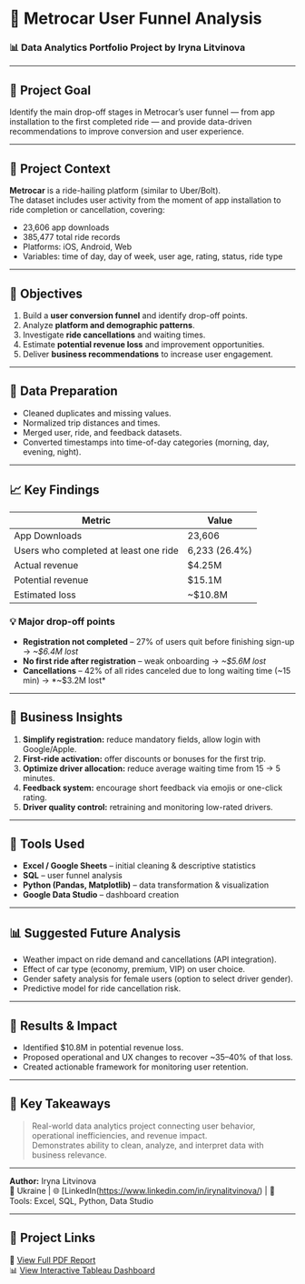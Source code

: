 # 🚗 Metrocar User Funnel Analysis

### 📊 Data Analytics Portfolio Project by Iryna Litvinova

---

## 🎯 Project Goal
Identify the main drop-off stages in Metrocar’s user funnel — from app installation to the first completed ride — and provide data-driven recommendations to improve conversion and user experience.

---

## 📘 Project Context

**Metrocar** is a ride-hailing platform (similar to Uber/Bolt).  
The dataset includes user activity from the moment of app installation to ride completion or cancellation, covering:
- 23,606 app downloads  
- 385,477 total ride records  
- Platforms: iOS, Android, Web  
- Variables: time of day, day of week, user age, rating, status, ride type  

---

## 🧠 Objectives
1. Build a **user conversion funnel** and identify drop-off points.  
2. Analyze **platform and demographic patterns**.  
3. Investigate **ride cancellations** and waiting times.  
4. Estimate **potential revenue loss** and improvement opportunities.  
5. Deliver **business recommendations** to increase user engagement.

---

## 🧹 Data Preparation
- Cleaned duplicates and missing values.  
- Normalized trip distances and times.  
- Merged user, ride, and feedback datasets.  
- Converted timestamps into time-of-day categories (morning, day, evening, night).  

---

## 📈 Key Findings

| Metric | Value |
|--------|--------|
| App Downloads | 23,606 |
| Users who completed at least one ride | 6,233 (26.4%) |
| Actual revenue | $4.25M |
| Potential revenue | $15.1M |
| Estimated loss | ~$10.8M |

### 💡 Major drop-off points
- **Registration not completed** – 27% of users quit before finishing sign-up → *~$6.4M lost*  
- **No first ride after registration** – weak onboarding → *~$5.6M lost*  
- **Cancellations** – 42% of all rides canceled due to long waiting time (~15 min) → *~$3.2M lost*  

---

## 🧩 Business Insights

1. **Simplify registration:** reduce mandatory fields, allow login with Google/Apple.  
2. **First-ride activation:** offer discounts or bonuses for the first trip.  
3. **Optimize driver allocation:** reduce average waiting time from 15 → 5 minutes.  
4. **Feedback system:** encourage short feedback via emojis or one-click rating.  
5. **Driver quality control:** retraining and monitoring low-rated drivers.

---

## 🧮 Tools Used
- **Excel / Google Sheets** – initial cleaning & descriptive statistics  
- **SQL** – user funnel analysis  
- **Python (Pandas, Matplotlib)** – data transformation & visualization  
- **Google Data Studio** – dashboard creation  

---

## 📊 Suggested Future Analysis
- Weather impact on ride demand and cancellations (API integration).  
- Effect of car type (economy, premium, VIP) on user choice.  
- Gender safety analysis for female users (option to select driver gender).  
- Predictive model for ride cancellation risk.

---

## 🚀 Results & Impact
- Identified $10.8M in potential revenue loss.  
- Proposed operational and UX changes to recover ~35–40% of that loss.  
- Created actionable framework for monitoring user retention.  

---

## 🧠 Key Takeaways
> Real-world data analytics project connecting user behavior, operational inefficiencies, and revenue impact.  
> Demonstrates ability to clean, analyze, and interpret data with business relevance.

---

**Author:** Iryna Litvinova  
📍 Ukraine | 🌐 [LinkedIn(https://www.linkedin.com/in/irynalitvinova/) | 🧰 Tools: Excel, SQL, Python, Data Studio

---

## 🔗 Project Links

📄 [View Full PDF Report](https://drive.google.com/file/d/172SP_GefmZeXSAIq7XaCkZeNSgOc4tjp/view?usp=sharing)  
📊 [View Interactive Tableau Dashboard](https://public.tableau.com/views/Book1_17487172578510/Analysis_Metrocar?:language=en-GB&:sid=&:redirect=auth&:display_count=n&:origin=viz_share_link)


